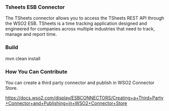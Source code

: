 ### Tsheets ESB Connector

The TSheets connector allows you to access the TSheets REST API through the WSO2 ESB. TSheets is a time tracking application designed and engineered for companies across multiple industries that need to track, manage and report time.

### Build

mvn clean install

### How You Can Contribute
You can create a third party connector and publish in WSO2 Connector Store.

https://docs.wso2.com/display/ESBCONNECTORS/Creating+a+Third+Party+Connector+and+Publishing+in+WSO2+Connector+Store

